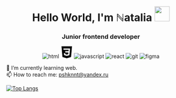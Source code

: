 <!--
Here are some ideas to get you started:
- 🔭 I’m currently working on ...
- 🌱 I’m currently learning web.
- 👯 I’m looking to collaborate on ...
- 🤔 I’m looking for help with ...
- 💬 Ask me about ...
- 📫 How to reach me: pshknnt@yandex.ru
- 😄 Pronouns: ...
- ⚡ Fun fact: ...
-->

<h1 align="center">Hello World, I'm &Nopf;atalia
  <img src="https://media.giphy.com/media/FAFo1M7EC4gRZ4HETH/giphy.gif" width="40" height="40" />
</h1>
<h3 align="center">Junior frontend developer</h3>

<div align="center">
  <img height="32" width="32" src="https://github.com/simple-icons/simple-icons/blob/develop/icons/html5.svg" alt="html"/>
  <img height="32" width="32" src="https://github.com/simple-icons/simple-icons/blob/develop/icons/css3.svg" alt="css" />
  <img height="32" width="32" src="https://github.com/simple-icons/simple-icons/blob/develop/icons/javascript.svg" alt="javascript" />
  <img height="32" width="32" src="https://github.com/simple-icons/simple-icons/blob/develop/icons/react.svg" alt="react" />
  <img height="32" width="32" src="https://github.com/simple-icons/simple-icons/blob/develop/icons/git.svg" alt="git" />
  <img height="32" width="32" src="https://github.com/simple-icons/simple-icons/blob/develop/icons/figma.svg" alt="figma" />
  <!-- ДОБАВЛЮ, КОГДА ВЫУЧУ
  <img height="32" width="32" src="https://github.com/simple-icons/simple-icons/blob/develop/icons/vuedotjs.svg" alt="vue.js" />
  <img height="32" width="32" src="https://github.com/simple-icons/simple-icons/blob/develop/icons/typescript.svg" alt="typescript" />
  -->
</div>

🌱 I’m currently learning web. <br>
📫 How to reach me: pshknnt@yandex.ru
<!--
[![trophy](https://github-profile-trophy.vercel.app/?username=NataliaPushkina)](https://github.com/ryo-ma/github-profile-trophy)
[![Top Langs](https://github-readme-stats.vercel.app/api/top-langs/?username=NataliaPushkina&layout=compact)](https://github.com/anuraghazra/github-readme-stats)
![](https://github-profile-summary-cards.vercel.app/api/cards/most-commit-language?username=NataliaPushkina&theme=solarized_dark)
![Jokes Card](https://readme-jokes.vercel.app/api)
-->

[![Top Langs](https://github-readme-stats.vercel.app/api/top-langs/?username=NataliaPushkina&layout=compact&theme=vision-friendly-dark)](https://github.com/anuraghazra/github-readme-stats)
